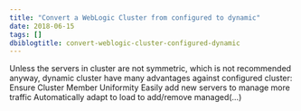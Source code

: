 ```yaml
---
title: "Convert a WebLogic Cluster from configured to dynamic"
date: 2018-06-15
tags: []
dbiblogtitle: convert-weblogic-cluster-configured-dynamic
---
```

Unless the servers in cluster are not symmetric, which is not recommended anyway, dynamic cluster have many advantages against configured cluster: Ensure Cluster Member Uniformity Easily add new servers to manage more traffic Automatically adapt to load to add/remove managed(…)